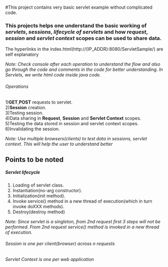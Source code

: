 #This project contains very basic servlet example without complicated code.

### This projects helps one understand the basic working of *servlets*, *sessions*, *lifecycle of servlets* and how *request*, *session* and *servlet context* scopes can be used to share data.  
The hyperlinks in the index.html(http://{IP_ADDR}:8080/ServletSample/) are self explanatory

 *Note: Check console after each operation to understand the flow and also go through the code and comments in the code for better understanding. In Servlets, we write html code inside java code.* 

###### Operations

1)**GET**,**POST** requests to servlet.  
2)**Session** creation.  
3)Testing session.  
4)Data sharing in **Request**, **Session** and **Servlet Context** scopes.  
5)Testing the data stored in session and servlet context scopes.  
6)Invalidating the session.  

 *Note: Use multiple browsers(clients) to test data in sessions, servlet context. This will help the user to understand better*  

## Points to be noted
##### Servlet lifecycle
1) Loading of servlet class.  
2) Instantiation(no-arg constructor).  
3) Initialization(init method).  
4) Invoke service() method in a new thread of execution(which in turn invoke doXXX methods).  
5) Destroy(destroy method)  

*Note: Since servlet is a singleton, from 2nd request first 3 steps will not be performed. From 2nd request service() method is invoked in a new thread of execution.*
 
###### Session is one per client(browser) across n requests
###### Servlet Context is one per web application
